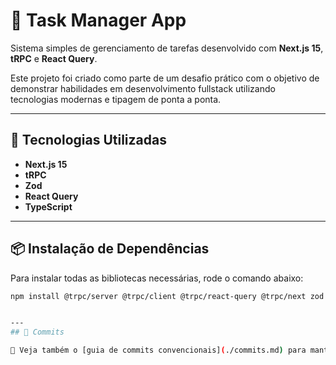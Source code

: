 # 📝 Task Manager App

Sistema simples de gerenciamento de tarefas desenvolvido com **Next.js 15**, **tRPC** e **React Query**.

Este projeto foi criado como parte de um desafio prático com o objetivo de demonstrar habilidades em desenvolvimento fullstack utilizando tecnologias modernas e tipagem de ponta a ponta.

---

## 🚀 Tecnologias Utilizadas

- **Next.js 15**
- **tRPC**
- **Zod**
- **React Query**
- **TypeScript**

---

## 📦 Instalação de Dependências

Para instalar todas as bibliotecas necessárias, rode o comando abaixo:

```bash
npm install @trpc/server @trpc/client @trpc/react-query @trpc/next zod @tanstack/react-query


---
## 📄 Commits

📄 Veja também o [guia de commits convencionais](./commits.md) para manter um histórico limpo e organizado.